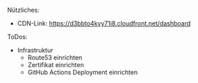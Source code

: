Nützliches:
- CDN-Link: https://d3bbto4kyy71i8.cloudfront.net/dashboard

ToDos:
- Infrastruktur
  - Route53 einrichten 
  - Zertifikat einrichten
  - GitHub Actions Deployment einrichten